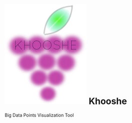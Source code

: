![alt tag](https://github.com/MBoustani/Khooshe/blob/master/logo.png)
Khooshe
======

Big Data Points Visualization Tool
